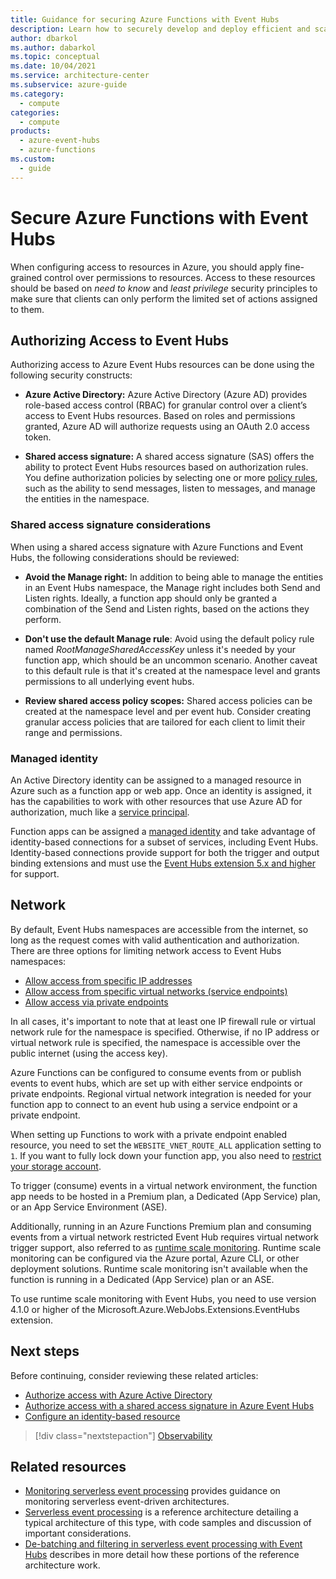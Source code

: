 ```yaml
---
title: Guidance for securing Azure Functions with Event Hubs
description: Learn how to securely develop and deploy efficient and scalable code that runs on Azure Functions and responds to Event Hubs events.
author: dbarkol
ms.author: dabarkol
ms.topic: conceptual
ms.date: 10/04/2021
ms.service: architecture-center
ms.subservice: azure-guide
ms.category:
  - compute
categories:
  - compute
products:
  - azure-event-hubs
  - azure-functions
ms.custom:
  - guide
---
```


# Secure Azure Functions with Event Hubs

When configuring access to resources in Azure, you should apply fine-grained control over permissions to resources. Access to these resources should be based on *need to know* and *least privilege* security principles to make sure that clients can only perform the limited set of actions assigned to them.

## Authorizing Access to Event Hubs

Authorizing access to Azure Event Hubs resources can be done using the following security constructs:

- **Azure Active Directory:** Azure Active Directory (Azure AD) provides role-based access control (RBAC) for granular control over a client’s access to Event Hubs resources. Based on roles and permissions granted, Azure AD will authorize requests using an OAuth 2.0 access token.

- **Shared access signature:** A shared access signature (SAS) offers the ability to protect Event Hubs resources based on authorization rules. You define authorization policies by selecting one or more [policy rules](/azure/event-hubs/authorize-access-shared-access-signature#shared-access-authorization-policies), such as the ability to send messages, listen to messages, and manage the entities in the namespace.

### Shared access signature considerations

When using a shared access signature with Azure Functions and Event Hubs, the following considerations should be reviewed:

- **Avoid the Manage right:** In addition to being able to manage the entities in an Event Hubs namespace, the Manage right includes both Send and Listen rights. Ideally, a function app should only be granted a combination of the Send and Listen rights, based on the actions they perform.

- **Don't use the default Manage rule**: Avoid using the default policy rule named *RootManageSharedAccessKey* unless it's needed by your function app, which should be an uncommon scenario. Another caveat to this default rule is that it's created at the namespace level and grants permissions to all underlying event hubs.

- **Review shared access policy scopes:** Shared access policies can be created at the namespace level and per event hub. Consider creating granular access policies that are tailored for each client to limit their range and permissions.

### Managed identity

An Active Directory identity can be assigned to a managed resource in Azure such as a function app or web app. Once an identity is assigned, it has the capabilities to work with other resources that use Azure AD for authorization, much like a [service principal](/azure/active-directory/develop/app-objects-and-service-principals).

Function apps can be assigned a [managed identity](/azure/app-service/overview-managed-identity) and take advantage of identity-based connections for a subset of services, including Event Hubs. Identity-based connections provide support for both the trigger and output binding extensions and must use the [Event Hubs extension 5.x and higher](/azure/azure-functions/functions-bindings-event-hubs#event-hubs-extension-5x-and-higher) for support.

## Network

By default, Event Hubs namespaces are accessible from the internet, so long as the request comes with valid authentication and authorization. There are three options for limiting network access to Event Hubs namespaces:

- [Allow access from specific IP addresses](/azure/event-hubs/event-hubs-ip-filtering)
- [Allow access from specific virtual networks (service endpoints)](/azure/event-hubs/event-hubs-service-endpoints)
- [Allow access via private endpoints](/azure/event-hubs/private-link-service)

In all cases, it's important to note that at least one IP firewall rule or virtual network rule for the namespace is specified. Otherwise, if no IP address or virtual network rule is specified, the namespace is accessible over the public internet (using the access key).

Azure Functions can be configured to consume events from or publish events to event hubs, which are set up with either service endpoints or private endpoints. Regional virtual network integration is needed for your function app to connect to an event hub using a service endpoint or a private endpoint.

When setting up Functions to work with a private endpoint enabled resource, you need to set the `WEBSITE_VNET_ROUTE_ALL` application setting to `1`. If you want to fully lock down your function app, you also need to [restrict your storage account](/azure/azure-functions/configure-networking-how-to#restrict-your-storage-account-to-a-virtual-network).

To trigger (consume) events in a virtual network environment, the function app needs to be hosted in a Premium plan, a Dedicated (App Service) plan, or an App Service Environment (ASE).

Additionally, running in an Azure Functions Premium plan and consuming events from a virtual network restricted Event Hub requires virtual network trigger support, also referred to as [runtime scale monitoring](/azure/azure-functions/functions-networking-options#virtual-network-triggers-non-http). Runtime scale monitoring can be configured via the Azure portal, Azure CLI, or other deployment solutions. Runtime scale monitoring isn't available when the function is running in a Dedicated (App Service) plan or an ASE.

To use runtime scale monitoring with Event Hubs, you need to use version 4.1.0 or higher of the Microsoft.Azure.WebJobs.Extensions.EventHubs extension.

## Next steps

Before continuing, consider reviewing these related articles:

- [Authorize access with Azure Active Directory](/azure/event-hubs/authorize-access-azure-active-directory)
- [Authorize access with a shared access signature in Azure Event Hubs](/azure/event-hubs/authorize-access-shared-access-signature)
- [Configure an identity-based resource](/azure/azure-functions/functions-reference#configure-an-identity-based-connection)

> [!div class="nextstepaction"]
> [Observability](./observability.yml)

## Related resources

- [Monitoring serverless event processing](../guide/monitoring-serverless-event-processing.md) provides guidance on monitoring serverless event-driven architectures.
- [Serverless event processing](../../reference-architectures/serverless/event-processing.yml) is a reference architecture detailing a typical architecture of this type, with code samples and discussion of important considerations.
- [De-batching and filtering in serverless event processing with Event Hubs](../../solution-ideas/articles/serverless-event-processing-filtering.yml) describes in more detail how these portions of the reference architecture work.
